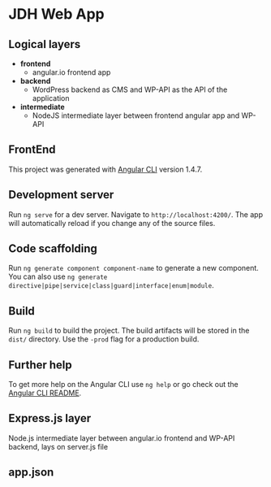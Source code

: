 # JDH Web App #

## Logical layers ##

* __frontend__
  * angular.io frontend app
* __backend__
  * WordPress backend as CMS and WP-API as the API of the application
* __intermediate__
  * NodeJS intermediate layer between frontend angular app and WP-API

## FrontEnd ##

This project was generated with [Angular CLI](https://github.com/angular/angular-cli) version 1.4.7.

## Development server ##

Run `ng serve` for a dev server. Navigate to `http://localhost:4200/`. The app will automatically reload if you change any of the source files.

## Code scaffolding ##

Run `ng generate component component-name` to generate a new component. You can also use `ng generate directive|pipe|service|class|guard|interface|enum|module`.

## Build ##

Run `ng build` to build the project. The build artifacts will be stored in the `dist/` directory. Use the `-prod` flag for a production build.

## Further help ##

To get more help on the Angular CLI use `ng help` or go check out the [Angular CLI README](https://github.com/angular/angular-cli/blob/master/README.md).

## Express.js layer ##

Node.js intermediate layer between angular.io frontend and WP-API backend, lays on server.js file

## app.json ##
